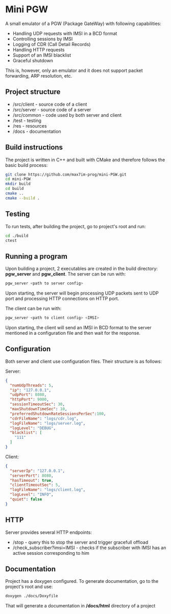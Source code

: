 # Mini PGW

A small emulator of a PGW (Package GateWay) with following capabilities:

- Handling UDP requests with IMSI in a BCD format
- Controlling sessions by IMSI
- Logging of CDR (Call Detail Records)
- Handling HTTP requests
- Support of an IMSI blacklist 
- Graceful shutdown

This is, however, only an emulator and it does not support packet forwarding, ARP resolution, etc.

## Project structure

- /src/client - source code of a client
- /src/server - source code of a server
- /src/common - code used by both server and client
- /test - testing
- /res - resources
- /docs - documentation

## Build instructions

The project is written in C++ and built with CMake and therefore follows the basic build process:

```bash
git clone https://github.com/max7im-prog/mini-PGW.git
cd mini-PGW
mkdir build
cd build
cmake .. 
cmake --build .
```

## Testing 

To run tests, after building the project, go to project's root and run:

```bash
cd ./build
ctest
```

## Running a program

Upon building a project, 2 executables are created in the build directory: **pgw_server** and **pgw_client**. The server can be run with:

```bash
pgw_server <path to server config>
```

Upon starting, the server will begin processing UDP packets sent to UDP port and processing HTTP connections on HTTP port.

The client can be run with:

```bash
pgw_server <path to client config> <IMSI>
```

Upon starting, the client will send an IMSI in BCD format to the server mentioned in a configuration file and then wait for the response.

## Configuration

Both server and client use configuration files. Their structure is as follows:

Server:

```json
{
  "numUdpThreads": 5,
  "ip": "127.0.0.1",
  "udpPort": 8080,
  "httpPort": 9000,
  "sessionTimeoutSec": 30,
  "maxShutdownTimeSec": 10,
  "preferredShutdownRateSessionsPerSec":100,
  "cdrFileName": "logs/cdr.log",
  "logFileName": "logs/server.log",
  "logLevel": "DEBUG",
  "blacklist": [
    "111"
  ]
}
```

Client:

```json
{
  "serverIp": "127.0.0.1",
  "serverPort": 8080,
  "hasTimeout": true,
  "clientTimeoutSec": 5,
  "logFileName": "logs/client.log",
  "logLevel": "INFO",
  "quiet": false
}
```

## HTTP 

Server provides several HTTP endpoints:

- /stop - query this to stop the server and trigger gracefull offload
- /check_subscriber?imsi=IMSI - checks if the subscriber with IMSI has an active session corresponding to him


## Documentation

Project has a doxygen configured. To generate documentation, go to the project's root and use:

```bash
doxygen ./docs/Doxyfile 
```

That will generate a documentation in **/docs/html** directory of a project
